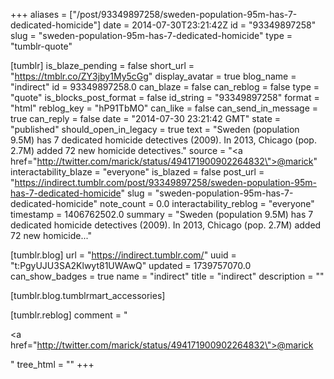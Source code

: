 +++
aliases = ["/post/93349897258/sweden-population-95m-has-7-dedicated-homicide"]
date = 2014-07-30T23:21:42Z
id = "93349897258"
slug = "sweden-population-95m-has-7-dedicated-homicide"
type = "tumblr-quote"

[tumblr]
is_blaze_pending = false
short_url = "https://tmblr.co/ZY3jby1My5cGg"
display_avatar = true
blog_name = "indirect"
id = 93349897258.0
can_blaze = false
can_reblog = false
type = "quote"
is_blocks_post_format = false
id_string = "93349897258"
format = "html"
reblog_key = "hP91TbMO"
can_like = false
can_send_in_message = true
can_reply = false
date = "2014-07-30 23:21:42 GMT"
state = "published"
should_open_in_legacy = true
text = "Sweden (population 9.5M) has 7 dedicated homicide detectives (2009). In 2013, Chicago (pop. 2.7M) added 72 new homicide detectives."
source = "<a href=\"http://twitter.com/marick/status/494171900902264832\">@marick</a>"
interactability_blaze = "everyone"
is_blazed = false
post_url = "https://indirect.tumblr.com/post/93349897258/sweden-population-95m-has-7-dedicated-homicide"
slug = "sweden-population-95m-has-7-dedicated-homicide"
note_count = 0.0
interactability_reblog = "everyone"
timestamp = 1406762502.0
summary = "Sweden (population 9.5M) has 7 dedicated homicide detectives (2009). In 2013, Chicago (pop. 2.7M) added 72 new homicide..."

[tumblr.blog]
url = "https://indirect.tumblr.com/"
uuid = "t:PgyUJU3SA2Klwyt81UWAwQ"
updated = 1739757070.0
can_show_badges = true
name = "indirect"
title = "indirect"
description = ""

[tumblr.blog.tumblrmart_accessories]

[tumblr.reblog]
comment = "<p><a href=\"http://twitter.com/marick/status/494171900902264832\">@marick</a></p>"
tree_html = ""
+++
